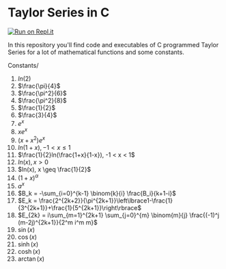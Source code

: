 # Taylor Series in C
[![Run on Repl.it](https://replit.com/badge/github/Gonzalez-MSI/TaylorSeries_in_C)](https://replit.com/new/github/Gonzalez-MSI/TaylorSeries_in_C)


In this repository you'll find code and executables of C programmed Taylor Series for a lot of mathematical functions and some constants.

Constants/
1.  $ln(2)$
2.  $\frac{\pi}{4}$
3.  $\frac{\pi^2}{6}$
4.  $\frac{\pi^2}{8}$
5.  $\frac{1}{2}$
6.  $\frac{3}{4}$
7.  $e^x$
8.  $xe^x$
9.  $(x+x^2)e^x$
10. $ln(1+x), -1 < x \leq 1$
11. $\frac{1}{2}ln(\frac{1+x}{1-x}), -1 < x < 1$
12. $ln(x), x > 0$
13. $ln(x), x \geq \frac{1}{2}$
14. $(1+x)^\alpha$
15. $a^x$
16. $B_k = -\sum_{i=0}^{k-1} \binom{k}{i} \frac{B_i}{k+1-i}$
17. $E_k = \frac{2^{2k+2}}{\pi^{2k+1}}\left\lbrace1-\frac{1}{3^{2k+1}}+\frac{1}{5^{2k+1}}\right\rbrace$
18. $E_{2k} = i\sum_{m=1}^{2k+1} \sum_{j=0}^{m} \binom{m}{j} \frac{(-1)^j (m-2j)^{2k+1}}{2^m i^m m}$
19. $\sin(x)$
20. $\cos(x)$
27. $\sinh(x)$
28. $\cosh(x)$
31. $\arctan(x)$


